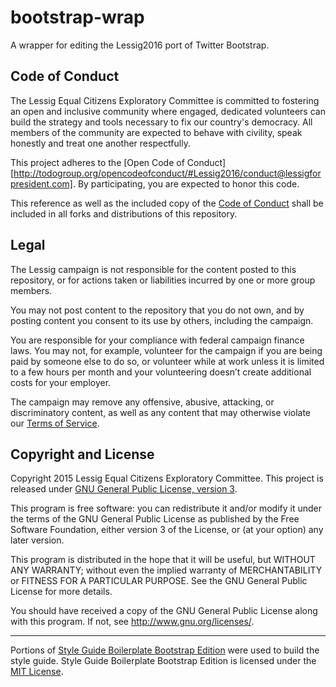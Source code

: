 # bootstrap-wrap

A wrapper for editing the Lessig2016 port of Twitter Bootstrap.

## Code of Conduct

The Lessig Equal Citizens Exploratory Committee is committed to fostering an open and inclusive community where engaged, dedicated volunteers can build the strategy and tools necessary to fix our country's democracy. All members of the community are expected to behave with civility, speak honestly and treat one another respectfully.

This project adheres to the [Open Code of Conduct][http://todogroup.org/opencodeofconduct/#Lessig2016/conduct@lessigforpresident.com]. 
By participating, you are expected to honor this code.

This reference as well as the included copy of the [Code of Conduct](https://github.com/Lessig2016/bootstrap-wrap/blob/master/CONDUCT.md)
shall be included in all forks and distributions of this repository.

## Legal

The Lessig campaign is not responsible for the content posted to this repository, or for actions taken or liabilities incurred by one or more group members. 

You may not post content to the repository that you do not own, and by posting content you consent to its use by others, including the campaign. 

You are responsible for your compliance with federal campaign finance laws. You may not, for example, volunteer for the campaign if you are being paid by someone else to do so, or volunteer while at work unless it is limited to a few hours per month and your volunteering doesn’t create additional costs for your employer.

The campaign may remove any offensive, abusive, attacking, or discriminatory content, as well as any content that may otherwise violate our [Terms of Service](https://lessig2016.us/terms-of-service/). 

## Copyright and License

Copyright 2015 Lessig Equal Citizens Exploratory Committee. This 
project is released under [GNU General Public License, version 3](https://github.com/Lessig2016/bootstrap-wrap/blob/master/LICENSE).

This program is free software: you can redistribute it and/or modify
it under the terms of the GNU General Public License as published by
the Free Software Foundation, either version 3 of the License, or
(at your option) any later version.

This program is distributed in the hope that it will be useful,
but WITHOUT ANY WARRANTY; without even the implied warranty of
MERCHANTABILITY or FITNESS FOR A PARTICULAR PURPOSE.  See the
GNU General Public License for more details.

You should have received a copy of the GNU General Public License
along with this program.  If not, see <http://www.gnu.org/licenses/>.

---

Portions of [Style Guide Boilerplate Bootstrap Edition](https://github.com/kemie/Style-Guide-Boilerplate-Bootstrap-Edition) were used to build the style guide. Style Guide Boilerplate Bootstrap Edition is licensed under the [MIT License](http://en.wikipedia.org/wiki/MIT_License).

